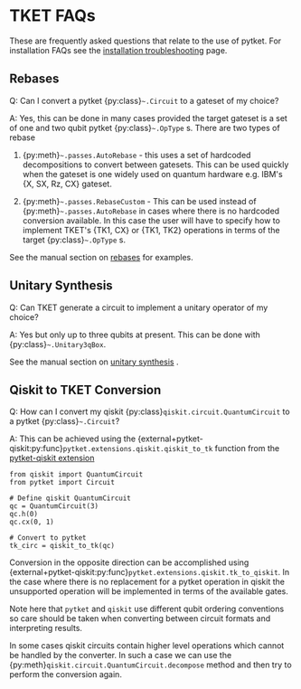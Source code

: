 # TKET FAQs

These are frequently asked questions that relate to the use of pytket. For installation FAQs see the [installation troubleshooting](install.md) page.

## Rebases

Q: Can I convert a pytket {py:class}`~.Circuit` to a gateset of my choice?

A: Yes, this can be done in many cases provided the target gateset is a set of one and two qubit pytket {py:class}`~.OpType` s.
There are two types of rebase

1. {py:meth}`~.passes.AutoRebase` - this uses a set of hardcoded decompositions to convert between gatesets. This can be used quickly when the gateset is one widely used on quantum hardware e.g. IBM's {X, SX, Rz, CX} gateset.

2. {py:meth}`~.passes.RebaseCustom` - This can be used instead of {py:meth}`~.passes.AutoRebase` in cases where there is no hardcoded conversion available.
In this case the user will have to specify how to implement TKET's {TK1, CX} or {TK1, TK2} operations in terms of the target {py:class}`~.OpType` s.

See the manual section on [rebases](https://docs.quantinuum.com/tket/user-guide/manual/manual_compiler.html#rebases) for examples.

## Unitary Synthesis

Q: Can TKET generate a circuit to implement a unitary operator of my choice?

A: Yes but only up to three qubits at present. This can be done with {py:class}`~.Unitary3qBox`.

See the manual section on [unitary synthesis](https://docs.quantinuum.com/tket/user-guide/manual/manual_circuit.html#boxes-for-unitary-synthesis) .

## Qiskit to TKET Conversion

Q: How can I convert my qiskit {py:class}`qiskit.circuit.QuantumCircuit` to a pytket {py:class}`~.Circuit`?

A: This can be achieved using the {external+pytket-qiskit:py:func}`pytket.extensions.qiskit.qiskit_to_tk` function from the [pytket-qiskit extension](https://docs.quantinuum.com/tket/extensions/pytket-qiskit/)

```
from qiskit import QuantumCircuit
from pytket import Circuit

# Define qiskit QuantumCircuit
qc = QuantumCircuit(3)
qc.h(0)
qc.cx(0, 1)

# Convert to pytket
tk_circ = qiskit_to_tk(qc)
```

Conversion in the opposite direction can be accomplished using {external+pytket-qiskit:py:func}`pytket.extensions.qiskit.tk_to_qiskit`. In the case where there is no replacement for a pytket operation in qiskit the unsupported operation will be implemented in terms of the available gates.

Note here that `pytket` and `qiskit` use different qubit ordering conventions so care should be taken when
converting between circuit formats and interpreting results.

In some cases qiskit circuits contain higher level operations which cannot be handled by the converter.
In such a case we can use the {py:meth}`qiskit.circuit.QuantumCircuit.decompose` method and then try to perform the conversion again.

